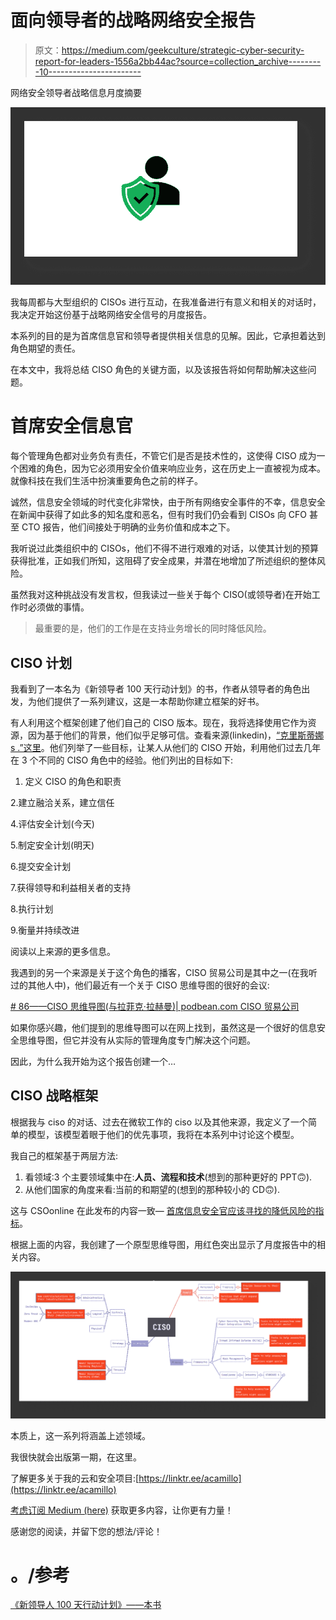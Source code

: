 # 面向领导者的战略网络安全报告

> 原文：<https://medium.com/geekculture/strategic-cyber-security-report-for-leaders-1556a2bb44ac?source=collection_archive---------10----------------------->

网络安全领导者战略信息月度摘要

![](img/588242a6fef183e591eb2896923b31eb.png)

我每周都与大型组织的 CISOs 进行互动，在我准备进行有意义和相关的对话时，我决定开始这份基于战略网络安全信号的月度报告。

本系列的目的是为首席信息官和领导者提供相关信息的见解。因此，它承担着达到角色期望的责任。

在本文中，我将总结 CISO 角色的关键方面，以及该报告将如何帮助解决这些问题。

# 首席安全信息官

每个管理角色都对业务负有责任，不管它们是否是技术性的，这使得 CISO 成为一个困难的角色，因为它必须用安全价值来响应业务，这在历史上一直被视为成本。就像科技在我们生活中扮演重要角色之前的样子。

诚然，信息安全领域的时代变化非常快，由于所有网络安全事件的不幸，信息安全在新闻中获得了如此多的知名度和恶名，但有时我们仍会看到 CISOs 向 CFO 甚至 CTO 报告，他们间接处于明确的业务价值和成本之下。

我听说过此类组织中的 CISOs，他们不得不进行艰难的对话，以使其计划的预算获得批准，正如我们所知，这阻碍了安全成果，并潜在地增加了所述组织的整体风险。

虽然我对这种挑战没有发言权，但我读过一些关于每个 CISO(或领导者)在开始工作时必须做的事情。

> 最重要的是，他们的工作是在支持业务增长的同时降低风险。

## CISO 计划

我看到了一本名为《新领导者 100 天行动计划》的书，作者从领导者的角色出发，为他们提供了一系列建议，这是一本帮助你建立框架的好书。

有人利用这个框架创建了他们自己的 CISO 版本。现在，我将选择使用它作为资源，因为基于他们的背景，他们似乎足够可信。查看来源(linkedin)，[“克里斯蒂娜 s .”这里](https://www.linkedin.com/feed/update/urn:li:share:6967199152900296705?utm_source=linkedin_share&utm_medium=member_desktop_share&utm_content=post)。他们列举了一些目标，让某人从他们的 CISO 开始，利用他们过去几年在 3 个不同的 CISO 角色中的经验。他们列出的目标如下:

1.  定义 CISO 的角色和职责

2.建立融洽关系，建立信任

4.评估安全计划(今天)

5.制定安全计划(明天)

6.提交安全计划

7.获得领导和利益相关者的支持

8.执行计划

9.衡量并持续改进

阅读以上来源的更多信息。

我遇到的另一个来源是关于这个角色的播客，CISO 贸易公司是其中之一(在我听过的其他人中)，他们最近有一个关于 CISO 思维导图的很好的会议:

[# 86——CISO 思维导图(与拉菲克·拉赫曼)| podbean.com CISO 贸易公司](https://cisotradecraft.podbean.com/e/86-the-ciso-mindmap-with-rafeeq-rehman/)

如果你感兴趣，他们提到的思维导图可以在网上找到，虽然这是一个很好的信息安全思维导图，但它并没有从实际的管理角度专门解决这个问题。

因此，为什么我开始为这个报告创建一个…

## CISO 战略框架

根据我与 ciso 的对话、过去在微软工作的 ciso 以及其他来源，我定义了一个简单的模型，该模型着眼于他们的优先事项，我将在本系列中讨论这个模型。

我自己的框架基于两层方法:

1.  看领域:3 个主要领域集中在:**人员、流程和技术**(想到的那种更好的 PPT🙃).
2.  从他们国家的角度来看:当前的和期望的(想到的那种较小的 CD🙃).

这与 CSOonline 在此发布的内容一致— [首席信息安全官应该寻找的降低风险的指标](https://www.csoonline.com/article/3605493/3-metrics-every-ciso-needs-to-reduce-risk-and-build-budget.html)。

根据上面的内容，我创建了一个原型思维导图，用红色突出显示了月度报告中的相关内容。

![](img/2ee367f332694972d6647b049eeb31d4.png)

本质上，这一系列将涵盖上述领域。

我很快就会出版第一期，在这里。

了解更多关于我的云和安全项目:[https://linktr.ee/acamillo](https://linktr.ee/acamillo)

[考虑订阅 Medium (here)](https://andrecamillo.medium.com/membership) 获取更多内容，让你更有力量！

感谢您的阅读，并留下您的想法/评论！

# 。/参考

[《新领导人 100 天行动计划》——本书](https://www.amazon.com/New-Leaders-100-Day-Action-Plan/dp/1536629200)